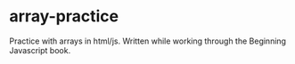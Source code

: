 # array-practice
Practice with arrays in html/js. Written while working through the Beginning Javascript book.
